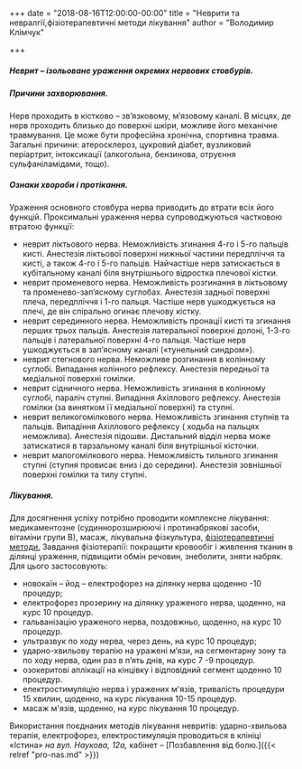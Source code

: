 +++
date = "2018-08-16T12:00:00-00:00"
title = "Неврити та невралгії,фізіотерапевтичні методи лікування"
author = "Володимир Клімчук"

+++



##### Неврит – ізольоване ураження окремих нервових стовбурів.

##### Причини захворювання. 

Нерв проходить в кістково – зв’язковому, м’язовому каналі. В місцях, де нерв проходить близько до поверхні шкіри, можливе його механічне травмування. Це може бути професійна хронічна, спортивна травма. Загальні причини: атеросклероз, цукровий діабет, вузликовий періартрит, інтоксикації (алкогольна, бензинова, отруєння сульфаніламідами, тощо).

##### Ознаки хвороби і протікання.
 
Ураження основного стовбура нерва приводить до втрати всіх його функцій. Проксимальні ураження нерва супроводжуються частковою втратою функції:

 * неврит ліктьового нерва. Неможливість згинання 4-го і 5-го пальців кисті. Анестезія ліктьової поверхні нижньої частини передпліччя та кисті, а також 4-го і 5-го пальців. Найчастіше нерв затискається в кубітальному каналі біля внутрішнього відростка плечової кістки. 
 *	неврит променевого нерва. Неможливість розгинання в ліктьовому та променево-зап’яcному суглобах. Анестезія задньої поверхні плеча, передпліччя і 1-го пальця. Частіше нерв ушкоджується на плечі, де він спірально огинає плечову кістку.
 *	неврит серединного нерва. Неможливість пронації кисті та згинання перших трьох пальців. Анестезія латеральної поверхні долоні, 1-3-го пальців і латеральної поверхні 4-го пальця. Частіше нерв ушкоджується в зап’ясному каналі («тунельний синдром»).
 *	 неврит стегнового нерва. Неможливе розгинання в колінному суглобі. Випадання колінного рефлексу. Анестезія передньої та медіальної поверхні гомілки.
 *	неврит сідничного нерва. Неможливість згинання в колінному суглобі, параліч ступні. Випадіння Ахіллового рефлексу. Анестезія гомілки (за винятком її медіальної поверхні) та ступні.
 *	неврит великогомілкового нерва. Неможливість згинання  ступнів та пальців. Випадіння Ахіллового рефлексу ( ходьба на пальцях неможлива). Анестезія підошви. Дистальний відділ нерва може затискатися в тарзальному каналі біля внутрішньої кісточки.
 *  неврит малогомілкового нерва. Неможливість тильного згинання ступні (ступня провисає вниз і до середини). Анестезія зовнішньої поверхні гомілки та тилу ступні. 

##### Лікування.
 
Для досягнення успіху потрібно проводити комплексне лікування: медикаментозне (судиннорозширюючі і протинабрякові засоби, вітаміни групи В), масаж, лікувальна фізкультура, [фізіотерапевтичні методи.](https://www.facebook.com/rodovid.center/photos/a.410236529721921/413469469398627/?type=3&__xts__%5B0%5D=68.ARBoI3l0kFBvwlZdeMn0UO_kigN0uACoqsmC2RrN0bNBU6aYvZ2if69Mm7OO_gaPzvt86qMte_nd4GSIN-zyxH1sFog6hF7Y_ccq9z5gc5ybKurMJY0nFRTinwvo0nERzqdNXYg6_eW0eEHW0F9aMHNsuXFrTh8er5jeMk8jta0GlmjSMiJFkqW0RMSwnkzWX_hb2qS8X7nwJN8WDucO1rv0Vmzxx2kExBHZSjmlmO_HhSw0fFveyqfJapHgUCrWz2ScanisYfQiLZiKEoe1bQvdDDda6lA71qwUwzxT3zbJhTC10V2whbR3YoK7fmfX_ISzeLGSe_OZmHeVbsoTHIQ&__tn__=-R)
  Завдання фізіотерапії: покращити кровообіг і живлення тканин в ділянці ураження, підвищити обмін речовин, знеболити, зняти набряк. Для цього застосовують:
  
 *	новокаїн – йод – електрофорез на ділянку нерва щоденно -10 процедур;
 *	електрофорез прозерину на ділянку ураженого нерва, щоденно, на курс 10 процедур.
 *  гальванізацію ураженого нерва, поздовжньо, щоденно, на курс 10 процедур.
 *	ультразвук по ходу нерва, через день, на курс 10 процедур;
 *	ударно-хвильову терапію на уражені м’язи, на сегментарну зону та по ходу нерва, один раз в п’ять днів, на курс 7 -9 процедур.
 *	озокеритові аплікації на кінцівку і відповідний сегмент щоденно 10 процедур.
 *	електростимуляцію нерва і уражених м'язів, тривалість процедури 15 хвилин, щоденно, на курс лікування 10-15 процедур.
 *	масаж м'язів, щоденно, на курс лікування 10 процедур.

 Використання поєднаних методів лікування невритів: ударно-хвильова терапія, електрофорез, електростимуляція проводиться в клініці «Істина» *на вул. Наукова, 12а,* кабінет – [Позбавлення від болю.]({{< relref "pro-nas.md" >}}) 
